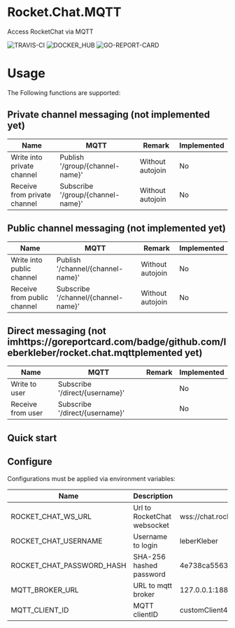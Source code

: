 # Rocket.Chat.MQTT
Access RocketChat via MQTT

![TRAVIS-CI](https://api.travis-ci.org/leberKleber/Rocket.Chat.MQTT.svg?branch=master)
![DOCKER_HUB](https://img.shields.io/docker/pulls/leberkleber/rocket-chat-mqtt.svg)
![GO-REPORT-CARD](https://goreportcard.com/badge/github.com/leberkleber/rocket.chat.mqtt)


# Usage
The Following functions are supported:

## Private channel messaging (not implemented yet)
|Name|MQTT|Remark|Implemented|
|----|----|------|-----------|
|Write into private channel|Publish '<prefix>/group/{channel-name}'|Without autojoin|No|
|Receive from private channel|Subscribe '<prefix>/group/{channel-name}'|Without autojoin|No|

## Public channel messaging (not implemented yet)
|Name|MQTT|Remark|Implemented|
|----|----|------|-----------|
|Write into public channel|Publish '<prefix>/channel/{channel-name}'|Without autojoin|No|
|Receive from public channel|Subscribe '<prefix>/channel/{channel-name}'|Without autojoin|No|

## Direct messaging (not imhttps://goreportcard.com/badge/github.com/leberkleber/rocket.chat.mqttplemented yet)
|Name|MQTT|Remark|Implemented|
|----|----|------|-----------|
|Write to user|Subscribe '<prefix>/direct/{username}'| |No|
|Receive from user|Subscribe '<prefix>/direct/{username}'| |No|

## Quick start

## Configure
Configurations must be applied via environment variables:

|Name|Description|Example|
|----|-----------|-------|
|ROCKET_CHAT_WS_URL|Url to RocketChat websocket| wss://chat.rocket.net/websocket|
|ROCKET_CHAT_USERNAME|Username to login|leberKleber|
|ROCKET_CHAT_PASSWORD_HASH|SHA-256 hashed password|4e738ca5563c06cfd0018299933d58db1dd8bf97f6973dc99bf6cdc64b5550bd |
|MQTT_BROKER_URL|URL to mqtt broker |127.0.0.1:1883|
|MQTT_CLIENT_ID|MQTT clientID |customClient4711|
